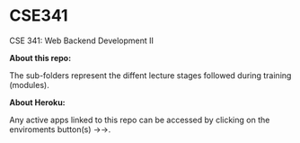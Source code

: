 # CSE341
CSE 341: Web Backend Development II

**About this repo:**

The sub-folders represent the diffent lecture stages followed during training (modules).

**About Heroku:**

Any active apps linked to this repo can be accessed by clicking on the enviroments button(s) →→.

